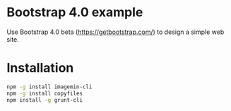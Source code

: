 # Bootstrap 4.0 example

Use Bootstrap 4.0 beta (https://getbootstrap.com/) to design a simple web site.

# Installation

```bash
npm -g install imagemin-cli
npm -g install copyfiles
npm install -g grunt-cli
```
